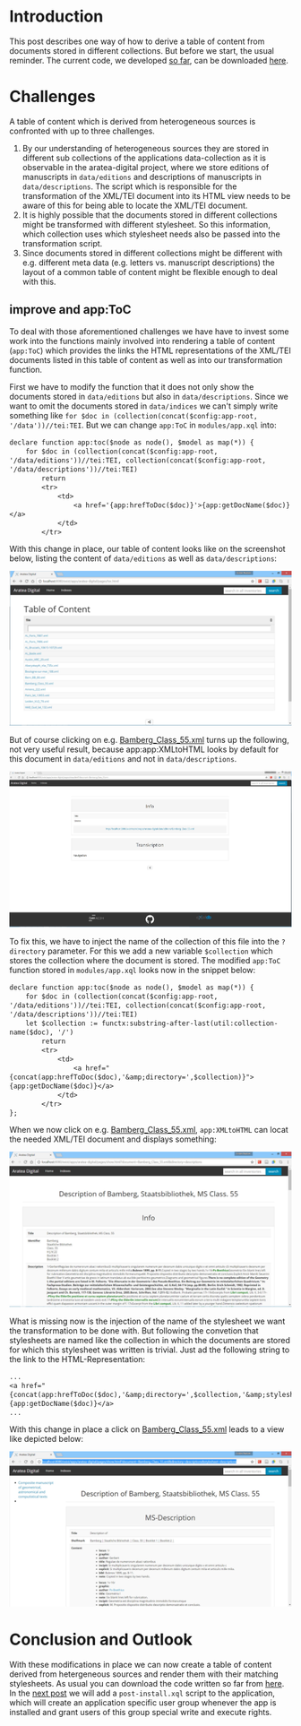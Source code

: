 # Introduction

This post describes one way of how to derive a table of content from documents stored in different collections. But before we start, the usual reminder. The current code, we developed [so far](../part-6-text-and-index/), can be downloaded [here](https://github.com/csae8092/posts/raw/master/pimp-de-web-app/downloads/part-6/aratea-digital-0.1.xar).

# Challenges

A table of content which is derived from heterogeneous sources is confronted with up to three challenges.

1. By our understanding of heterogeneous sources they are stored in different sub collections of the applications data-collection as it is observable in the aratea-digital project, where we store editions of manuscripts in `data/editions` and descriptions of manuscripts in `data/descriptions`. The script which is responsible for the transformation of the XML/TEI document into its HTML view needs to be aware of this for being able to locate the XML/TEI document.
2. It is highly possible that the documents stored in different collections might be transformed with different stylesheet. So this information, which collection uses which stylesheet needs also be passed into the transformation script.
3. Since documents stored in different collections might be different with e.g. different meta data (e.g. letters vs. manuscript descriptions) the layout of a common table of content might be flexible enough to deal with this.

## improve and app:ToC

To deal with those aforementioned challenges we have have to invest some work into the functions mainly involved into rendering a table of content (`app:ToC`) which provides the links the HTML representations of the XML/TEI documents listed in this table of content as well as into our transformation function.

First we have to modify the function that it does not only show the documents stored in `data/editions` but also in `data/descriptions`. Since we want to omit the documents stored in `data/indices` we can't simply write something like `for $doc in (collection(concat($config:app-root, '/data'))//tei:TEI`. But we can change `app:ToC` in `modules/app.xql` into: 

```xquery
declare function app:toc($node as node(), $model as map(*)) {
    for $doc in (collection(concat($config:app-root, '/data/editions'))//tei:TEI, collection(concat($config:app-root, '/data/descriptions'))//tei:TEI)
        return
        <tr>
            <td>
                <a href='{app:hrefToDoc($doc)}'>{app:getDocName($doc)}</a>
            </td>
        </tr>
```

With this change in place, our table of content looks like on the screenshot below, listing the content of `data/editions` as well as `data/descriptions`:

![image alt text](https://raw.githubusercontent.com/csae8092/posts/master/pimp-de-web-app/images/part-7/image_0.jpg)

But of course clicking on e.g. [Bamberg_Class_55.xml](http://localhost:8080/exist/apps/aratea-digital/pages/show.html?document=Bamberg_Class_55.xml) turns up the following, not very useful result, because app:app:XMLtoHTML looks by default for this document in `data/editions` and not in `data/descriptions`. 

![image alt text](https://raw.githubusercontent.com/csae8092/posts/master/pimp-de-web-app/images/part-7/image_1.jpg)

To fix this, we have to inject the name of the collection of this file into the `?directory` parameter. For this we add a new variable `$collection` which stores the collection where the document is stored. The modified `app:ToC` function stored in `modules/app.xql` looks now in the snippet below:

```xquery
declare function app:toc($node as node(), $model as map(*)) {
    for $doc in (collection(concat($config:app-root, '/data/editions'))//tei:TEI, collection(concat($config:app-root, '/data/descriptions'))//tei:TEI)
    let $collection := functx:substring-after-last(util:collection-name($doc), '/')
        return
        <tr>
            <td>
                <a href="{concat(app:hrefToDoc($doc),'&amp;directory=',$collection)}">{app:getDocName($doc)}</a>
            </td>
        </tr>
};
```

When we now click on e.g. [Bamberg_Class_55.xml](http://localhost:8080/exist/apps/aratea-digital/pages/show.html?document=Bamberg_Class_55.xml&directory=descriptions), `app:XMLtoHTML` can locat the needed XML/TEI document and displays something:

![image alt text](https://raw.githubusercontent.com/csae8092/posts/master/pimp-de-web-app/images/part-7/image_2.jpg)

What is missing now is the injection of the name of the stylesheet we want the transformation to be done with. But following the convetion that stylesheets are named like the collection in which the documents are stored for which this stylesheet was written is trivial. Just ad the following string to the link to the HTML-Representation:

```xquery 
...
<a href="{concat(app:hrefToDoc($doc),'&amp;directory=',$collection,'&amp;stylesheet=',$collection)}">{app:getDocName($doc)}</a>
...
```

With this change in place a click on [Bamberg_Class_55.xml](http://localhost:8080/exist/apps/aratea-digital/pages/show.html?document=Bamberg_Class_55.xml&directory=descriptions&stylesheet=descriptions) leads to a view like depicted below:

![image alt text](https://raw.githubusercontent.com/csae8092/posts/master/pimp-de-web-app/images/part-7/image_3.jpg)

# Conclusion and Outlook

With these modifications in place we can now create a table of content derived from hetergeneous sources and render them with their matching stylesheets. As usual you can download the code written so far from [here](https://github.com/csae8092/posts/raw/master/pimp-de-web-app/downloads/part-7/aratea-digital-0.1.xar).
In the [next post](../part-8-add-application-user-group) we will add a `post-install.xql` script to the application, which will create an application specific user group whenever the app is installed and grant users of this group special write and execute rights.  